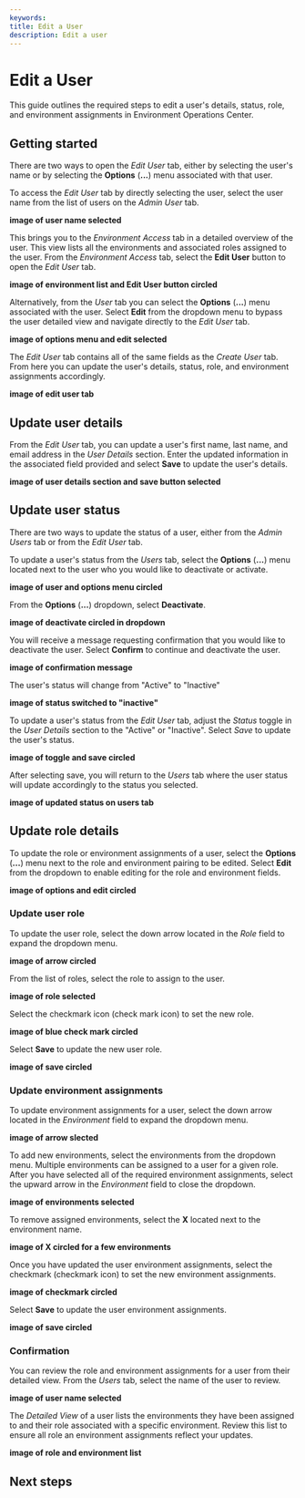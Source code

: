 ```yaml
---
keywords:
title: Edit a User
description: Edit a user
---
```

# Edit a User

This guide outlines the required steps to edit a user's details, status, role, and environment assignments in Environment Operations Center.

## Getting started

There are two ways to open the *Edit User* tab, either by selecting the user's name or by selecting the **Options** (**...**) menu associated with that user.

To access the *Edit User* tab by directly selecting the user, select the user name from the list of users on the *Admin* *User* tab.

**image of user name selected**

This brings you to the *Environment Access* tab in a detailed overview of the user. This view lists all the environments and associated roles assigned to the user. From the *Environment Access* tab, select the **Edit User** button to open the *Edit User* tab.

**image of environment list and Edit User button circled**

Alternatively, from the *User* tab you can select the **Options** (**...**) menu associated with the user. Select **Edit** from the dropdown menu to bypass the user detailed view and navigate directly to the *Edit User* tab.

**image of options menu and edit selected**

The *Edit User* tab contains all of the same fields as the *Create User* tab. From here you can update the user's details, status, role, and environment assignments accordingly.

**image of edit user tab**

## Update user details

From the *Edit User* tab, you can update a user's first name, last name, and email address in the *User Details* section. Enter the updated information in the associated field provided and select **Save** to update the user's details.

**image of user details section and save button selected**

## Update user status

There are two ways to update the status of a user, either from the *Admin* *Users* tab or from the *Edit User* tab.

To update a user's status from the *Users* tab, select the **Options** (**...**) menu located next to the user who you would like to deactivate or activate.

**image of user and options menu circled**

From the **Options** (**...**) dropdown, select **Deactivate**.

**image of deactivate circled in dropdown**

You will receive a message requesting confirmation that you would like to deactivate the user. Select **Confirm** to continue and deactivate the user.

**image of confirmation message**

The user's status will change from "Active" to "Inactive"

**image of status switched to "inactive"**

To update a user's status from the *Edit User* tab, adjust the *Status* toggle in the *User Details* section to the "Active" or "Inactive". Select *Save* to update the user's status.

**image of toggle and save circled**

After selecting save, you will return to the *Users* tab where the user status will update accordingly to the status you selected.

**image of updated status on users tab**

## Update role details

To update the role or environment assignments of a user, select the **Options** (**...**) menu next to the role and environment pairing to be edited. Select **Edit** from the dropdown to enable editing for the role and environment fields.

**image of options and edit circled**

### Update user role

To update the user role, select the down arrow located in the *Role* field to expand the dropdown menu.

**image of arrow circled**

From the list of roles, select the role to assign to the user.

**image of role selected**

Select the checkmark icon (check mark icon) to set the new role.

**image of blue check mark circled**

Select **Save** to update the new user role.

**image of save circled**

### Update environment assignments

To update environment assignments for a user, select the down arrow located in the *Environment* field to expand the dropdown menu.

**image of arrow slected**

To add new environments, select the environments from the dropdown menu. Multiple environments can be assigned to a user for a given role. After you have selected all of the required environment assignments, select the upward arrow in the *Environment* field to close the dropdown.

**image of environments selected**

To remove assigned environments, select the **X** located next to the environment name.

**image of X circled for a few environments**

Once you have updated the user environment assignments, select the checkmark (checkmark icon) to set the new environment assignments.

**image of checkmark circled**

Select **Save** to update the user environment assignments.

**image of save circled**

### Confirmation

You can review the role and environment assignments for a user from their detailed view. From the *Users* tab, select the name of the user to review.

**image of user name selected**

The *Detailed View* of a user lists the environments they have been assigned to and their role associated with a specific environment. Review this list to ensure all role an environment assignments reflect your updates.

**image of role and environment list**

## Next steps


